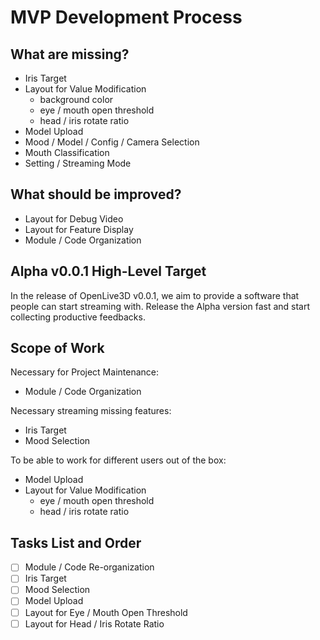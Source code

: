 # MVP Development Process

## What are missing?

 - Iris Target
 - Layout for Value Modification
   - background color
   - eye / mouth open threshold
   - head / iris rotate ratio
 - Model Upload
 - Mood / Model / Config / Camera Selection
 - Mouth Classification
 - Setting / Streaming Mode

## What should be improved?

 - Layout for Debug Video
 - Layout for Feature Display
 - Module / Code Organization

## Alpha v0.0.1 High-Level Target

In the release of OpenLive3D v0.0.1, we aim to provide a software that people can start streaming with. Release the Alpha version fast and start collecting productive feedbacks.

## Scope of Work

Necessary for Project Maintenance:

 - Module / Code Organization

Necessary streaming missing features:

 - Iris Target
 - Mood Selection

To be able to work for different users out of the box:
 
 - Model Upload
 - Layout for Value Modification
   - eye / mouth open threshold
   - head / iris rotate ratio

## Tasks List and Order

 - [ ] Module / Code Re-organization
 - [ ] Iris Target
 - [ ] Mood Selection
 - [ ] Model Upload
 - [ ] Layout for Eye / Mouth Open Threshold
 - [ ] Layout for Head / Iris Rotate Ratio
